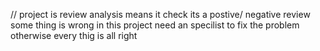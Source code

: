 // project is review analysis means it check its a postive/ negative review
some thing is wrong in this project need an specilist to fix the problem 
otherwise every thig is all right
